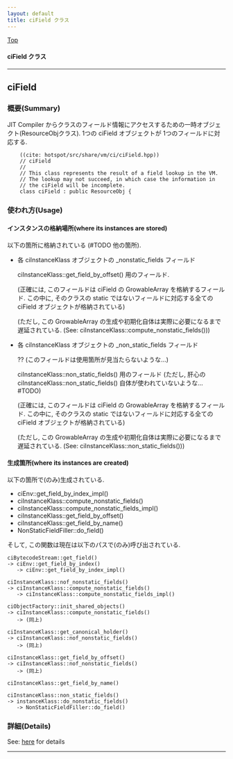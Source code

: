 ```yaml
---
layout: default
title: ciField クラス 
---
```

[Top](../index.html)

#### ciField クラス 



---
## <a name="no8SrN7trz" id="no8SrN7trz">ciField</a>

### 概要(Summary)
JIT Compiler からクラスのフィールド情報にアクセスするための一時オブジェクト(ResourceObjクラス).
1つの ciField オブジェクトが 1つのフィールドに対応する.


```
    ((cite: hotspot/src/share/vm/ci/ciField.hpp))
    // ciField
    //
    // This class represents the result of a field lookup in the VM.
    // The lookup may not succeed, in which case the information in
    // the ciField will be incomplete.
    class ciField : public ResourceObj {
```

### 使われ方(Usage)
#### インスタンスの格納場所(where its instances are stored)
以下の箇所に格納されている (#TODO 他の箇所).

* 各 ciInstanceKlass オブジェクトの _nonstatic_fields フィールド
  
  ciInstanceKlass::get_field_by_offset() 用のフィールド.
  
  (正確には, このフィールドは ciField の GrowableArray を格納するフィールド.
  この中に, そのクラスの static ではないフィールドに対応する全ての ciField オブジェクトが格納されている)
  
  (ただし, この GrowableArray の生成や初期化自体は実際に必要になるまで遅延されている.
   (See: ciInstanceKlass::compute_nonstatic_fields()))

* 各 ciInstanceKlass オブジェクトの _non_static_fields フィールド
  
  ?? (このフィールドは使用箇所が見当たらないような...)

  ciInstanceKlass::non_static_fields() 用のフィールド
  (ただし, 肝心の ciInstanceKlass::non_static_fields() 自体が使われていないような... #TODO)
  
  (正確には, このフィールドは ciField の GrowableArray を格納するフィールド.
  この中に, そのクラスの static ではないフィールドに対応する全ての ciField オブジェクトが格納されている)
  
  (ただし, この GrowableArray の生成や初期化自体は実際に必要になるまで遅延されている.
   (See: ciInstanceKlass::non_static_fields()))

#### 生成箇所(where its instances are created)
以下の箇所で(のみ)生成されている.

* ciEnv::get_field_by_index_impl()
* ciInstanceKlass::compute_nonstatic_fields()
* ciInstanceKlass::compute_nonstatic_fields_impl()
* ciInstanceKlass::get_field_by_offset()
* ciInstanceKlass::get_field_by_name()
* NonStaticFieldFiller::do_field()

そして, この関数は現在は以下のパスで(のみ)呼び出されている.

```
ciBytecodeStream::get_field()
-> ciEnv::get_field_by_index()
   -> ciEnv::get_field_by_index_impl()

ciInstanceKlass::nof_nonstatic_fields()
-> ciInstanceKlass::compute_nonstatic_fields()
   -> ciInstanceKlass::compute_nonstatic_fields_impl()

ciObjectFactory::init_shared_objects()
-> ciInstanceKlass::compute_nonstatic_fields()
   -> (同上)

ciInstanceKlass::get_canonical_holder()
-> ciInstanceKlass::nof_nonstatic_fields()
   -> (同上)

ciInstanceKlass::get_field_by_offset()
-> ciInstanceKlass::nof_nonstatic_fields()
   -> (同上)

ciInstanceKlass::get_field_by_name()

ciInstanceKlass::non_static_fields()
-> instanceKlass::do_nonstatic_fields()
   -> NonStaticFieldFiller::do_field()
```




### 詳細(Details)
See: [here](../doxygen/classciField.html) for details

---

